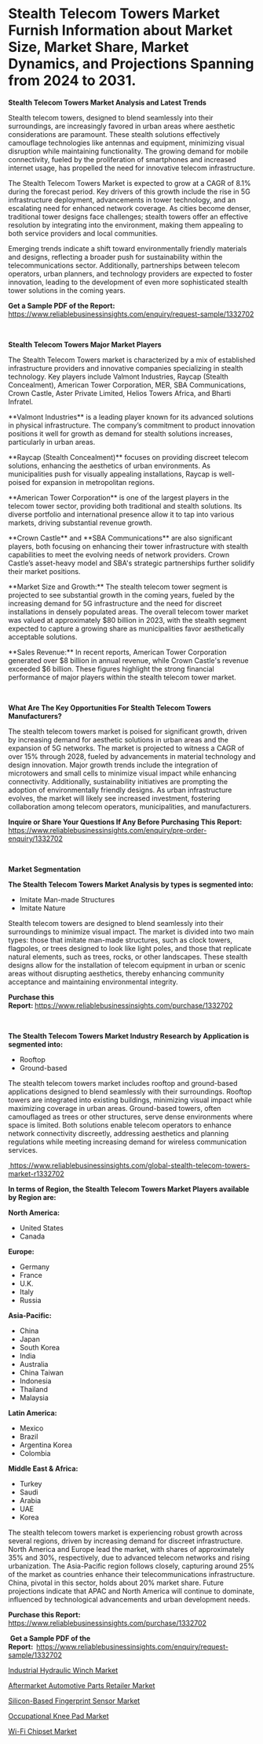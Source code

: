 <p><h1>Stealth Telecom Towers Market Furnish Information about Market Size, Market Share, Market Dynamics, and Projections Spanning from 2024 to 2031.</h1></p><p><strong>Stealth Telecom Towers Market Analysis and Latest Trends</strong></p>
<p><p>Stealth telecom towers, designed to blend seamlessly into their surroundings, are increasingly favored in urban areas where aesthetic considerations are paramount. These stealth solutions effectively camouflage technologies like antennas and equipment, minimizing visual disruption while maintaining functionality. The growing demand for mobile connectivity, fueled by the proliferation of smartphones and increased internet usage, has propelled the need for innovative telecom infrastructure. </p><p>The Stealth Telecom Towers Market is expected to grow at a CAGR of 8.1% during the forecast period. Key drivers of this growth include the rise in 5G infrastructure deployment, advancements in tower technology, and an escalating need for enhanced network coverage. As cities become denser, traditional tower designs face challenges; stealth towers offer an effective resolution by integrating into the environment, making them appealing to both service providers and local communities.</p><p>Emerging trends indicate a shift toward environmentally friendly materials and designs, reflecting a broader push for sustainability within the telecommunications sector. Additionally, partnerships between telecom operators, urban planners, and technology providers are expected to foster innovation, leading to the development of even more sophisticated stealth tower solutions in the coming years.</p></p>
<p><strong>Get a Sample PDF of the Report:&nbsp;</strong> <a href="https://www.reliablebusinessinsights.com/enquiry/request-sample/1332702?utm_campaign=63&utm_medium=2&utm_source=Github&utm_content=ia&utm_term=01102024&utm_id=stealth-telecom-towers">https://www.reliablebusinessinsights.com/enquiry/request-sample/1332702</a></p>
<p>&nbsp;</p>
<p><strong>Stealth Telecom Towers Major Market Players</strong></p>
<p><p>The Stealth Telecom Towers market is characterized by a mix of established infrastructure providers and innovative companies specializing in stealth technology. Key players include Valmont Industries, Raycap (Stealth Concealment), American Tower Corporation, MER, SBA Communications, Crown Castle, Aster Private Limited, Helios Towers Africa, and Bharti Infratel.</p><p>**Valmont Industries** is a leading player known for its advanced solutions in physical infrastructure. The company’s commitment to product innovation positions it well for growth as demand for stealth solutions increases, particularly in urban areas.</p><p>**Raycap (Stealth Concealment)** focuses on providing discreet telecom solutions, enhancing the aesthetics of urban environments. As municipalities push for visually appealing installations, Raycap is well-poised for expansion in metropolitan regions.</p><p>**American Tower Corporation** is one of the largest players in the telecom tower sector, providing both traditional and stealth solutions. Its diverse portfolio and international presence allow it to tap into various markets, driving substantial revenue growth.</p><p>**Crown Castle** and **SBA Communications** are also significant players, both focusing on enhancing their tower infrastructure with stealth capabilities to meet the evolving needs of network providers. Crown Castle’s asset-heavy model and SBA's strategic partnerships further solidify their market positions.</p><p>**Market Size and Growth:** The stealth telecom tower segment is projected to see substantial growth in the coming years, fueled by the increasing demand for 5G infrastructure and the need for discreet installations in densely populated areas. The overall telecom tower market was valued at approximately $80 billion in 2023, with the stealth segment expected to capture a growing share as municipalities favor aesthetically acceptable solutions.</p><p>**Sales Revenue:** In recent reports, American Tower Corporation generated over $8 billion in annual revenue, while Crown Castle's revenue exceeded $6 billion. These figures highlight the strong financial performance of major players within the stealth telecom tower market.</p></p>
<p>&nbsp;</p>
<p><strong>What Are The Key Opportunities For Stealth Telecom Towers Manufacturers?</strong></p>
<p><p>The stealth telecom towers market is poised for significant growth, driven by increasing demand for aesthetic solutions in urban areas and the expansion of 5G networks. The market is projected to witness a CAGR of over 15% through 2028, fueled by advancements in material technology and design innovation. Major growth trends include the integration of microtowers and small cells to minimize visual impact while enhancing connectivity. Additionally, sustainability initiatives are prompting the adoption of environmentally friendly designs. As urban infrastructure evolves, the market will likely see increased investment, fostering collaboration among telecom operators, municipalities, and manufacturers.</p></p>
<p><strong>Inquire or Share Your Questions If Any Before Purchasing This Report:</strong> <a href="https://www.reliablebusinessinsights.com/enquiry/pre-order-enquiry/1332702?utm_campaign=63&utm_medium=2&utm_source=Github&utm_content=ia&utm_term=01102024&utm_id=stealth-telecom-towers">https://www.reliablebusinessinsights.com/enquiry/pre-order-enquiry/1332702</a></p>
<p>&nbsp;</p>
<p><strong>Market Segmentation</strong></p>
<p><strong>The Stealth Telecom Towers Market Analysis by types is segmented into:</strong></p>
<p><ul><li>Imitate Man-made Structures</li><li>Imitate Nature</li></ul></p>
<p><p>Stealth telecom towers are designed to blend seamlessly into their surroundings to minimize visual impact. The market is divided into two main types: those that imitate man-made structures, such as clock towers, flagpoles, or trees designed to look like light poles, and those that replicate natural elements, such as trees, rocks, or other landscapes. These stealth designs allow for the installation of telecom equipment in urban or scenic areas without disrupting aesthetics, thereby enhancing community acceptance and maintaining environmental integrity.</p></p>
<p><strong>Purchase this Report:&nbsp;</strong><a href="https://www.reliablebusinessinsights.com/purchase/1332702?utm_campaign=63&utm_medium=2&utm_source=Github&utm_content=ia&utm_term=01102024&utm_id=stealth-telecom-towers">https://www.reliablebusinessinsights.com/purchase/1332702</a></p>
<p>&nbsp;</p>
<p><strong>The Stealth Telecom Towers Market Industry Research by Application is segmented into:</strong></p>
<p><ul><li>Rooftop</li><li>Ground-based</li></ul></p>
<p><p>The stealth telecom towers market includes rooftop and ground-based applications designed to blend seamlessly with their surroundings. Rooftop towers are integrated into existing buildings, minimizing visual impact while maximizing coverage in urban areas. Ground-based towers, often camouflaged as trees or other structures, serve dense environments where space is limited. Both solutions enable telecom operators to enhance network connectivity discreetly, addressing aesthetics and planning regulations while meeting increasing demand for wireless communication services.</p></p>
<p><a href="https://www.reliablebusinessinsights.com/global-stealth-telecom-towers-market-r1332702?utm_campaign=63&utm_medium=2&utm_source=Github&utm_content=ia&utm_term=01102024&utm_id=stealth-telecom-towers">&nbsp;https://www.reliablebusinessinsights.com/global-stealth-telecom-towers-market-r1332702</a></p>
<p><strong>In terms of Region, the Stealth Telecom Towers Market Players available by Region are:</strong></p>
<p>
    <p> <strong> North America: </strong>
        <ul>
            <li>United States</li>
            <li>Canada</li>
        </ul>
        </p> 
    <p> <strong> Europe: </strong>
        <ul>
            <li>Germany</li>
            <li>France</li>
            <li>U.K.</li>
            <li>Italy</li>
            <li>Russia</li>
        </ul>
        </p> 
    <p> <strong> Asia-Pacific: </strong>
        <ul>
            <li>China</li>
            <li>Japan</li>
            <li>South Korea</li>
            <li>India</li>
            <li>Australia</li>
            <li>China Taiwan</li>
            <li>Indonesia</li>
            <li>Thailand</li>
            <li>Malaysia</li>
        </ul>
        </p> 
    <p> <strong> Latin America: </strong>
        <ul>
            <li>Mexico</li>
            <li>Brazil</li>
            <li>Argentina Korea</li>
            <li>Colombia</li>
        </ul>
        </p> 
    <p> <strong> Middle East & Africa: </strong>
        <ul>
            <li>Turkey</li>
            <li>Saudi</li>
            <li>Arabia</li>
            <li>UAE</li>
            <li>Korea</li>
        </ul>
    </p>
    </p>
<p><p>The stealth telecom towers market is experiencing robust growth across several regions, driven by increasing demand for discreet infrastructure. North America and Europe lead the market, with shares of approximately 35% and 30%, respectively, due to advanced telecom networks and rising urbanization. The Asia-Pacific region follows closely, capturing around 25% of the market as countries enhance their telecommunications infrastructure. China, pivotal in this sector, holds about 20% market share. Future projections indicate that APAC and North America will continue to dominate, influenced by technological advancements and urban development needs.</p></p>
<p><strong>Purchase this Report: </strong><a href="https://www.reliablebusinessinsights.com/purchase/1332702?utm_campaign=63&utm_medium=2&utm_source=Github&utm_content=ia&utm_term=01102024&utm_id=stealth-telecom-towers">https://www.reliablebusinessinsights.com/purchase/1332702</a></p>
<p>&nbsp;<strong>Get a Sample PDF of the Report:&nbsp;&nbsp;</strong><a href="https://www.reliablebusinessinsights.com/enquiry/request-sample/1332702?utm_campaign=63&utm_medium=2&utm_source=Github&utm_content=ia&utm_term=01102024&utm_id=stealth-telecom-towers">https://www.reliablebusinessinsights.com/enquiry/request-sample/1332702</a></p>
<p><strong></strong></p>
<p><p><a href="https://www.linkedin.com/pulse/future-insights-industrial-hydraulic-winch-market-trends-regional-vwmbe?utm_campaign=63&utm_medium=2&utm_source=Github&utm_content=ia&utm_term=01102024&utm_id=stealth-telecom-towers">Industrial Hydraulic Winch Market</a></p><p><a href="https://github.com/NancyAlvarado586/Market-Research-Report-List-1/blob/main/aftermarket-automotive-parts-retailer-market.md?utm_campaign=63&utm_medium=2&utm_source=Github&utm_content=ia&utm_term=01102024&utm_id=stealth-telecom-towers">Aftermarket Automotive Parts Retailer Market</a></p><p><a href="https://issuu.com/reportprime-2/docs/silicon-based-fingerprint-sensor-ma_96e0949237e31f?utm_campaign=63&utm_medium=2&utm_source=Github&utm_content=ia&utm_term=01102024&utm_id=stealth-telecom-towers">Silicon-Based Fingerprint Sensor Market</a></p><p><a href="https://github.com/WEISNERADAM/Market-Research-Report-List-1/blob/main/occupational-knee-pad-market.md?utm_campaign=63&utm_medium=2&utm_source=Github&utm_content=ia&utm_term=01102024&utm_id=stealth-telecom-towers">Occupational Knee Pad Market</a></p><p><a href="https://issuu.com/reportprime-2/docs/wi-fi-chipset-market-size-2030.pptx_a26d241d95de11?utm_campaign=63&utm_medium=2&utm_source=Github&utm_content=ia&utm_term=01102024&utm_id=stealth-telecom-towers">Wi-Fi Chipset Market</a></p></p>